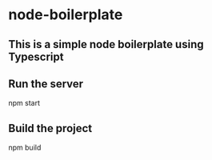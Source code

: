 # node-boilerplate

## This is a simple node boilerplate using Typescript

## Run the server
npm start

## Build the project
npm build
